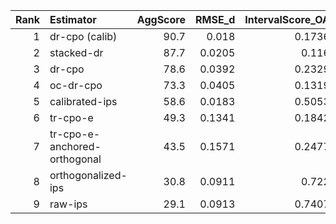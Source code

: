 |   Rank | Estimator                    |   AggScore |   RMSE_d |   IntervalScore_OA |   IntervalScore_d |   CalibScore |   CalibScore_d |   SE_GeoMean |   Kendall_tau |   Top1_Acc |   Pairwise_Acc |   Top1_Regret |
|-------:|:-----------------------------|-----------:|---------:|-------------------:|------------------:|-------------:|---------------:|-------------:|--------------:|-----------:|---------------:|--------------:|
|      1 | dr-cpo (calib)               |       90.7 |   0.018  |             0.1736 |            0.1758 |          5   |            5.1 |       0.0313 |         0.439 |       89.5 |           71.9 |        0.0009 |
|      2 | stacked-dr                   |       87.7 |   0.0205 |             0.116  |            0.1326 |         17.3 |           17   |       0.0167 |         0.545 |      100   |           77.3 |        0      |
|      3 | dr-cpo                       |       78.6 |   0.0392 |             0.2329 |            0.2371 |          5   |            4.8 |       0.0419 |         0.211 |       63.2 |           60.5 |        0.0032 |
|      4 | oc-dr-cpo                    |       73.3 |   0.0405 |             0.1319 |            0.1643 |         20.9 |           19.7 |       0.0226 |         0.28  |       64   |           64   |        0.0031 |
|      5 | calibrated-ips               |       58.6 |   0.0183 |             0.5053 |            0.53   |          6.9 |            6.8 |       0.0903 |        -0.227 |       18   |           38.7 |        0.0071 |
|      6 | tr-cpo-e                     |       49.3 |   0.1341 |             0.1842 |            0.1968 |         14.7 |           12.7 |       0.0373 |        -0.173 |       28   |           41.3 |        0.0063 |
|      7 | tr-cpo-e-anchored-orthogonal |       43.5 |   0.1571 |             0.2477 |            0.2582 |         14.3 |           13.7 |       0.0468 |        -0.067 |       32   |           46.7 |        0.006  |
|      8 | orthogonalized-ips           |       30.8 |   0.0911 |             0.722  |            0.7253 |          5.5 |            5.3 |       0.182  |        -0.173 |       26   |           41.3 |        0.0064 |
|      9 | raw-ips                      |       29.1 |   0.0913 |             0.7407 |            0.7467 |          5.5 |            5.6 |       0.1859 |        -0.187 |       24   |           40.7 |        0.0066 |